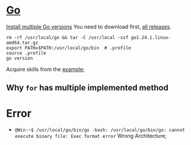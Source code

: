 # [Go](https://go.dev/learn/)
[Install multiple Go versions](https://go.dev/doc/manage-install)
You need to download first, [all releases](https://go.dev/dl/).
```
rm -rf /usr/local/go && tar -C /usr/local -xzf go1.24.1.linux-amd64.tar.gz
export PATH=$PATH:/usr/local/go/bin  # .profile
source .profile
go version
```
Acquire skills from the [example](https://gobyexample.com/);

## Why `for` has multiple implemented method


# Error
- `@Win:~$ /usr/local/go/bin/go
-bash: /usr/local/go/bin/go: cannot execute binary file: Exec format error`
Wrong Architecture;
